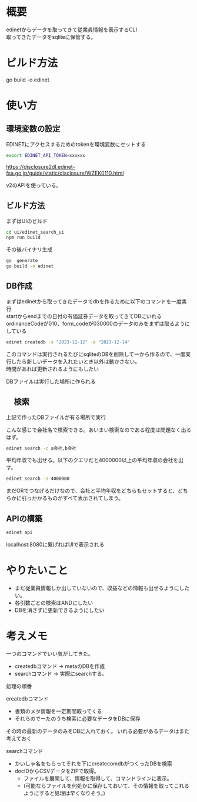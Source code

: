 # 概要

edinetからデータを取ってきて従業員情報を表示するCLI  
取ってきたデータをsqliteに保管する。

# ビルド方法

go build -o edinet

# 使い方

## 環境変数の設定

EDINETにアクセスするためのtokenを環境変数にセットする

```bash
export EDINET_API_TOKEN=xxxxxx
```

<https://disclosure2dl.edinet-fsa.go.jp/guide/static/disclosure/WZEK0110.html>

v2のAPIを使っている。

## ビルド方法

まずはUIのビルド

```bash
cd ui/edinet_search_ui
npm run build
```

その後バイナリ生成

```bash
go  generate
go build -o edinet
```

## DB作成

まずはedinetから取ってきたデータでdbを作るために以下のコマンドを一度実行  
startからendまでの日付の有価証券データを取ってきてDBにいれる  
ordinanceCodeが010、form_codeが030000のデータのみをまずは取るようにしている  

```bash
edinet createdb -s "2023-12-12" -e "2023-12-14"
```

このコマンドは実行されるたびにsqliteのDBを削除して一から作るので、一度実行したら新しいデータを入れたいとき以外は動かさない。  
時間があれば更新されるようにもしたい  

DBファイルは実行した場所に作られる

## 　検索

上記で作ったDBファイルが有る場所で実行  

こんな感じで会社名で検索できる。あいまい検索なのである程度は問題なく出るはず。  

```bash
edinet search -c a会社,b会社
```

平均年収でも出せる。以下のクエリだと4000000以上の平均年収の会社を出す。

```bash
edinet search -s 4000000
```

まだORでつなげるだけなので、会社と平均年収をどちらもセットすると、どちらかに引っかかるものがすべて表示されてしまう。

## APIの構築

```bash
edinet api
```

localhost:8080に繋げればUIで表示される

# やりたいこと

- まだ従業員情報しか出していないので、収益などの情報も出せるようにしたい。
- 各引数ごとの検索はANDにしたい
- DBを消さずに更新できるようにしたい

# 考えメモ

一つのコマンドでいい気がしてきた。

- createdbコマンド -> metaのDBを作成
- searchコマンド -> 実際にsearchする。

処理の順番

createdbコマンド

- 書類のメタ情報を一定期間取ってくる
- それらのでーたのうち検索に必要なデータをDBに保存

その時の最新のデータのみをDBに入れておく。
いれる必要があるデータはまた考えておく

searchコマンド

- かいしゃ名をもらってそれを下にcreatecomdbがつくったDBを検索
- docIDからCSVデータをZIPで取得。
  - ファイルを展開して、情報を取得して、コマンドラインに表示。
  - (可能ならファイルを何処かに保存しておいて、その情報を取ってこれるようにすると処理は早くなりそう。)
